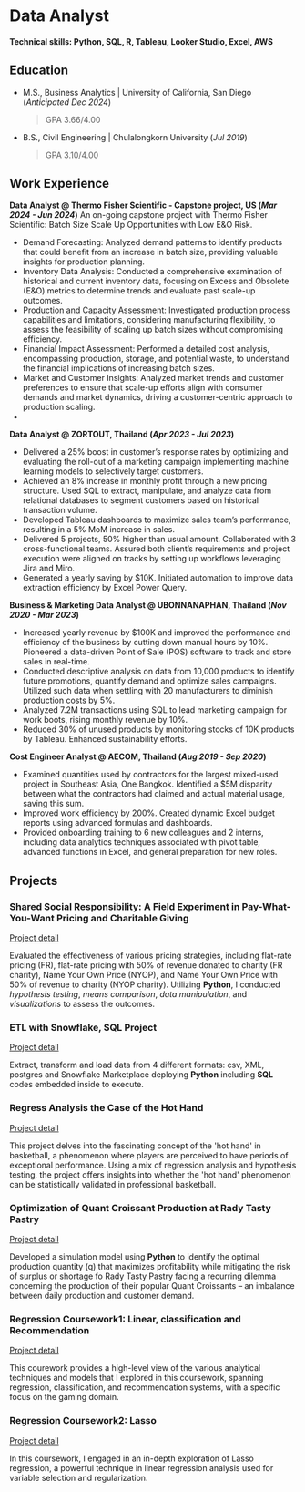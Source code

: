 # Data Analyst

#### Technical skills: Python, SQL, R, Tableau, Looker Studio, Excel, AWS

## Education
- M.S., Business Analytics | University of California, San Diego (_Anticipated Dec 2024_)
  > GPA 3.66/4.00
- B.S., Civil Engineering | Chulalongkorn University (_Jul 2019_)
  > GPA 3.10/4.00

## Work Experience
**Data Analyst @ Thermo Fisher Scientific - Capstone project, US (_Mar 2024 - Jun 2024_)**
An on-going capstone project with Thermo Fisher Scientific: Batch Size Scale Up Opportunities with Low E&O Risk.
- Demand Forecasting: Analyzed demand patterns to identify products that could benefit from an increase in batch size, providing valuable insights for production planning.
- Inventory Data Analysis: Conducted a comprehensive examination of historical and current inventory data, focusing on Excess and Obsolete (E&O) metrics to determine trends and evaluate past scale-up outcomes.
- Production and Capacity Assessment: Investigated production process capabilities and limitations, considering manufacturing flexibility, to assess the feasibility of scaling up batch sizes without compromising efficiency.
- Financial Impact Assessment: Performed a detailed cost analysis, encompassing production, storage, and potential waste, to understand the financial implications of increasing batch sizes.
- Market and Customer Insights: Analyzed market trends and customer preferences to ensure that scale-up efforts align with consumer demands and market dynamics, driving a customer-centric approach to production scaling.
- 
**Data Analyst @ ZORTOUT, Thailand (_Apr 2023 - Jul 2023_)**
- Delivered a 25% boost in customer’s response rates by optimizing and evaluating the roll-out of a marketing campaign implementing machine learning models to selectively target customers.
- Achieved an 8% increase in monthly profit through a new pricing structure. Used SQL to extract, manipulate, and analyze data from relational databases to segment customers based on historical transaction volume.
- Developed Tableau dashboards to maximize sales team’s performance, resulting in a 5% MoM increase in sales.
- Delivered 5 projects, 50% higher than usual amount. Collaborated with 3 cross-functional teams. Assured both
client’s requirements and project execution were aligned on tracks by setting up workflows leveraging Jira and Miro.
- Generated a yearly saving by $10K. Initiated automation to improve data extraction efficiency by Excel Power Query.

**Business & Marketing Data Analyst @ UBONNANAPHAN, Thailand (_Nov 2020 - Mar 2023_)**
- Increased yearly revenue by $100K and improved the performance and efficiency of the business by cutting down manual hours by 10%. Pioneered a data-driven Point of Sale (POS) software to track and store sales in real-time.
- Conducted descriptive analysis on data from 10,000 products to identify future promotions, quantify demand and optimize sales campaigns. Utilized such data when settling with 20 manufacturers to diminish production costs by 5%.
- Analyzed 7.2M transactions using SQL to lead marketing campaign for work boots, rising monthly revenue by 10%.
- Reduced 30% of unused products by monitoring stocks of 10K products by Tableau. Enhanced sustainability efforts.

**Cost Engineer Analyst @ AECOM, Thailand (_Aug 2019 - Sep 2020_)**
- Examined quantities used by contractors for the largest mixed-used project in Southeast Asia, One Bangkok. Identified a $5M disparity between what the contractors had claimed and actual material usage, saving this sum.
- Improved work efficiency by 200%. Created dynamic Excel budget reports using advanced formulas and dashboards.
- Provided onboarding training to 6 new colleagues and 2 interns, including data analytics techniques associated with pivot table, advanced functions in Excel, and general preparation for new roles.


## Projects
### Shared Social Responsibility: A Field Experiment in Pay-What-You-Want Pricing and Charitable Giving
[Project detail]()

Evaluated the effectiveness of various pricing strategies, including flat-rate pricing (FR), flat-rate pricing with 50% of revenue donated to charity (FR charity), Name Your Own Price (NYOP), and Name Your Own Price with 50% of revenue to charity (NYOP charity). Utilizing **Python**, I conducted *hypothesis testing*, *means comparison*, *data manipulation*, and *visualizations* to assess the outcomes.

### ETL with Snowflake, SQL Project
[Project detail](https://github.com/oakpongphon/sql_proj)

Extract, transform and load data from 4 different formats: csv, XML, postgres and Snowflake Marketplace deploying **Python** including **SQL** codes embedded inside to execute.

### Regress Analysis the Case of the Hot Hand
[Project detail](https://github.com/oakpongphon/Regression_Analysis/tree/main/Case_NBA)

This project delves into the fascinating concept of the 'hot hand' in basketball, a phenomenon where players are perceived to have periods of exceptional performance. Using a mix of regression analysis and hypothesis testing, the project offers insights into whether the 'hot hand' phenomenon can be statistically validated in professional basketball.

### Optimization of Quant Croissant Production at Rady Tasty Pastry
[Project detail](https://github.com/oakpongphon/BusOperation_RadytastePastry)

Developed a simulation model using **Python** to identify the optimal production quantity (q) that maximizes profitability while mitigating the risk of surplus or shortage fo Rady Tasty Pastry facing a recurring dilemma concerning the production of their popular Quant Croissants – an imbalance between daily production and customer demand. 

### Regression Coursework1: Linear, classification and Recommendation
[Project detail](https://github.com/oakpongphon/Regression_Analysis/tree/main/Regression_Coursework1)

This courework provides a high-level view of the various analytical techniques and models that I explored in this coursework, spanning regression, classification, and recommendation systems, with a specific focus on the gaming domain.

### Regression Coursework2: Lasso
[Project detail](https://github.com/oakpongphon/Regression_Analysis/tree/main/Regression_Coursework2)

In this coursework, I engaged in an in-depth exploration of Lasso regression, a powerful technique in linear regression analysis used for variable selection and regularization.
